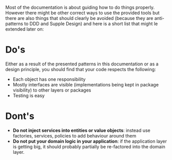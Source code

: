Most of the documentation is about guiding how to do things properly. However there might be other correct ways to use
the provided tools but there are also things that should clearly be avoided (because they are anti-patterns to DDD and
Supple Design) and here is a short list that might le extended later on:

# Do's

Either as a result of the presented patterns in this documentation or as a design principle, you should find that your code respects the following:

- Each object has one responsibility
- Mostly interfaces are visible (implementations being kept in package visibility) to other layers or packages
- Testing is easy

# Dont's

- **Do not inject services into entities or value objects**: instead use factories, services, policies to add behaviour around them
- **Do not put your domain logic in your application**: if the application layer is getting big, it should probably partially be re-factored into the domain layer.
